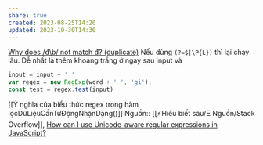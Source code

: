 ```yaml
---
share: true
created: 2023-08-25T14:20
updated: 2023-10-30T14:30
---
```

[Why does /đ\b/ not match đ? (duplicate)](https://stackoverflow.com/q/76627655/3416774)
Nếu dùng `(?=$|\P{L})` thì lại chạy lâu. Dễ nhất là thêm khoảng trắng ở ngay sau input và 
```js
input = input + ' '
var regex = new RegExp(word + ' ', 'gi');
const test = regex.test(input)
```
[[Ý nghĩa của biểu thức regex trong hàm lọcDữLiệuCầnTựĐộngNhậnDạng()]]
Nguồn:: [[⚡Hiểu biết sâu/Ξ Nguồn/Stack Overflow]], [How can I use Unicode-aware regular expressions in JavaScript?](https://stackoverflow.com/a/52205643/3416774)
